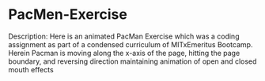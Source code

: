 # PacMen-Exercise
Description:
Here is an animated PacMan Exercise which was a coding assignment as part of a condensed curriculum of MITxEmeritus Bootcamp.
Herein Pacman is moving along the x-axis of the page, hitting the page boundary, and reversing direction maintaining animation of open and closed mouth effects

